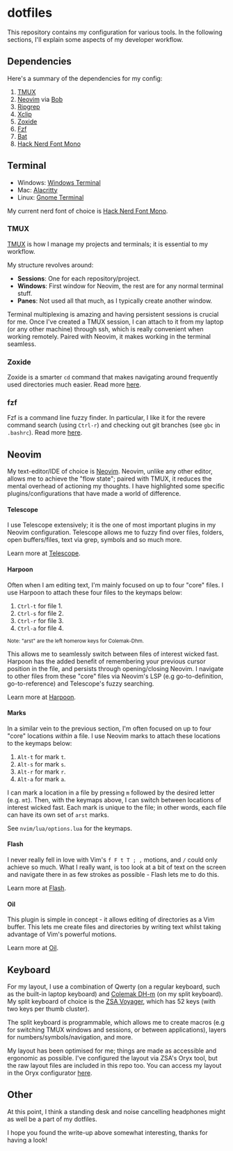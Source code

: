 # dotfiles

This repository contains my configuration for various tools. In the following sections, I'll explain some aspects of my developer workflow.

## Dependencies

Here's a summary of the dependencies for my config:
1. [TMUX](https://github.com/tmux/tmux?tab=readme-ov-file#installation)
2. [Neovim](https://github.com/neovim/neovim) via [Bob](https://github.com/MordechaiHadad/bob?tab=readme-ov-file#-installation)
3. [Ripgrep](https://github.com/BurntSushi/ripgrep?tab=readme-ov-file#installation)
4. [Xclip](https://github.com/astrand/xclip)
5. [Zoxide](https://github.com/ajeetdsouza/zoxide?tab=readme-ov-file#installation)
6. [Fzf](https://github.com/junegunn/fzf?tab=readme-ov-file#installation)
7. [Bat](https://github.com/sharkdp/bat?tab=readme-ov-file#installation)
8. [Hack Nerd Font Mono](https://github.com/ryanoasis/nerd-fonts/tree/master/patched-fonts/Hack)


## Terminal

- Windows: [Windows Terminal](https://apps.microsoft.com/detail/9n0dx20hk701?rtc=1&hl=en-nz&gl=NZ)
- Mac: [Alacritty](https://github.com/alacritty/alacritty)
- Linux: [Gnome Terminal](https://help.gnome.org/users/gnome-terminal/stable/)

My current nerd font of choice is [Hack Nerd Font Mono](https://github.com/ryanoasis/nerd-fonts/tree/master/patched-fonts/Hack).

### TMUX

[TMUX](https://github.com/tmux/tmux/wiki) is how I manage my projects and terminals; it is essential to my workflow.

My structure revolves around:

- **Sessions**: One for each repository/project.
- **Windows**: First window for Neovim, the rest are for any normal terminal stuff.
- **Panes**: Not used all that much, as I typically create another window.

Terminal multiplexing is amazing and having persistent sessions is crucial for me. Once I've created a TMUX session, I can attach to it from my laptop (or any other machine) through ssh, which is really convenient when working remotely. Paired with Neovim, it makes working in the terminal seamless.

### Zoxide

Zoxide is a smarter `cd` command that makes navigating around frequently used directories much easier. Read more [here](https://github.com/ajeetdsouza/zoxide).

### fzf

Fzf is a command line fuzzy finder. In particular, I like it for the revere command search (using `Ctrl-r`) and checking out git branches (see `gbc` in `.bashrc`). Read more [here](https://github.com/junegunn/fzf).


## Neovim

My text-editor/IDE of choice is [Neovim](https://neovim.io/). Neovim, unlike any other editor, allows me to achieve the "flow state"; paired with TMUX, it reduces the mental overhead of actioning my thoughts. I have highlighted some specific plugins/configurations that have made a world of difference.

#### Telescope

I use Telescope extensively; it is the one of most important plugins in my Neovim configuration. Telescope allows me to fuzzy find over files, folders, open buffers/files, text via grep, symbols and so much more.

Learn more at [Telescope](https://github.com/nvim-telescope/telescope.nvim).

#### Harpoon

Often when I am editing text, I'm mainly focused on up to four "core" files. I use Harpoon to attach these four files to the keymaps below:

1. `Ctrl-t` for file 1.
2. `Ctrl-s` for file 2.
3. `Ctrl-r` for file 3.
4. `Ctrl-a` for file 4.

<sup>Note: "arst" are the left homerow keys for Colemak-Dhm.</sup>

This allows me to seamlessly switch between files of interest wicked fast. Harpoon has the added benefit of remembering your previous cursor position in the file, and persists through opening/closing Neovim. I navigate to other files from these "core" files via Neovim's LSP (e.g go-to-definition, go-to-reference) and Telescope's fuzzy searching.

Learn more at [Harpoon](https://github.com/ThePrimeagen/harpoon).

#### Marks

In a similar vein to the previous section, I'm often focused on up to four "core" locations _within_ a file. I use Neovim marks to attach these locations to the keymaps below:

1. `Alt-t` for mark `t`.
2. `Alt-s` for mark `s`.
3. `Alt-r` for mark `r`.
4. `Alt-a` for mark `a`.

I can mark a location in a file by pressing `m` followed by the desired letter (e.g. `mt`). Then, with the keymaps above, I can switch between locations of interest wicked fast. Each mark is unique to the file; in other words, each file can have its own set of `arst` marks.

See `nvim/lua/options.lua` for the keymaps.

#### Flash

I never really fell in love with Vim's `f F t T ; ,` motions, and `/` could only achieve so much. What I really want, is too look at a bit of text on the screen and navigate there in as few strokes as possible - Flash lets me to do this.

Learn more at [Flash](https://github.com/folke/flash.nvim).

#### Oil

This plugin is simple in concept - it allows editing of directories as a Vim buffer. This lets me create files and directories by writing text whilst taking advantage of Vim's powerful motions.

Learn more at [Oil](https://github.com/stevearc/oil.nvim).


## Keyboard

For my layout, I use a combination of Qwerty (on a regular keyboard, such as the built-in laptop keyboard) and [Colemak DH-m](https://colemakmods.github.io/mod-dh/) (on my split keyboard). My split keyboard of choice is the [ZSA Voyager](https://www.zsa.io/voyager), which has 52 keys (with two keys per thumb cluster).

The split keyboard is programmable, which allows me to create macros (e.g for switching TMUX windows and sessions, or between applications), layers for numbers/symbols/navigation, and more.

My layout has been optimised for me; things are made as accessible and ergonomic as possible. I've configured the layout via ZSA's Oryx tool, but the raw layout files are included in this repo too. You can access my layout in the Oryx configurator [here](https://configure.zsa.io/voyager/layouts/LNErX/ynb9d/0/intro).


## Other

At this point, I think a standing desk and noise cancelling headphones might as well be a part of my dotfiles.

I hope you found the write-up above somewhat interesting, thanks for having a look!
